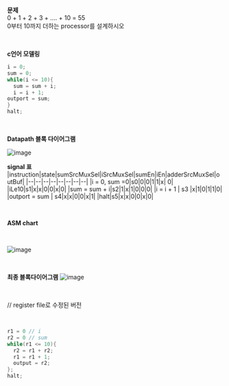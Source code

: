 **문제**<br>
0 + 1 + 2 + 3 + .... + 10 = 55<br>
0부터 10까지 더하는 processor를 설계하시오

<br>

**c언어 모델링**
```c
i = 0;
sum = 0;
while(i <= 10){
  sum = sum + i;
  i = i + 1;
outport = sum;
}
halt;

```
<br>

**Datapath 블록 다이어그램**

![image](https://github.com/user-attachments/assets/a6b72977-b741-4478-83a0-98aae42738a8)
<br>

**signal 표**
|instruction|state|sumSrcMuxSel|iSrcMuxSel|sumEn|iEn|adderSrcMuxSel|outBuf|
|--|--|--|--|--|--|--|--|
|i = 0, sum =0|s0|0|0|1|1|x| 0|
|iLe10|s1|x|x|0|0|x|0|
|sum = sum + i|s2|1|x|1|0|0|0|
|i = i + 1 | s3 |x|1|0|1|1|0|
|outport = sum | s4|x|x|0|0|x|1|
|halt|s5|x|x|0|0|x|0|

<br>

**ASM chart**

<br>

![image](https://github.com/user-attachments/assets/0b33f913-84b2-47e1-b7ef-8992ee012178)

<br>

**최종 블록다이어그램**
![image](https://github.com/user-attachments/assets/cb4db9c4-3bae-433c-8224-fd2bfd6ce4cd)

<br>

// register file로 수정된 버전

<br>

```c
r1 = 0 // i
r2 = 0 // sum
while(r1 <= 10){
  r2 = r1 + r2;
  r1 = r1 + 1;
  output = r2;
};
halt;
```

<br>
